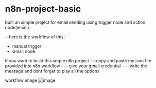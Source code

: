 # n8n-project-basic
built an simple project for email sending using trigger node and action node(email).

 --here is the workflow of this:
   * manual trigger
   * Gmail node

if you want to build this smple n8n project 
---copy and paste my json file provided into n8n workflow
----give your gmail credential
----write the message and dont forget to play all the options 

workflow image ![image](https://github.com/user-attachments/assets/74c86e4f-12b7-4865-8d6e-f7a80de08380)
